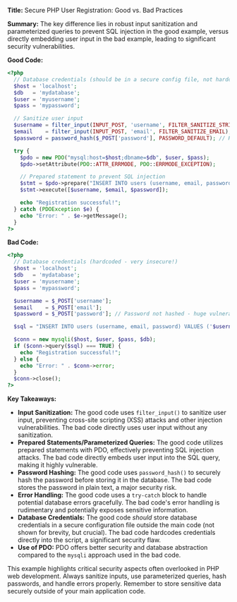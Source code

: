 **Title:** Secure PHP User Registration: Good vs. Bad Practices

**Summary:**  The key difference lies in robust input sanitization and parameterized queries to prevent SQL injection in the good example, versus directly embedding user input in the bad example, leading to significant security vulnerabilities.

**Good Code:**

```php
<?php
  // Database credentials (should be in a secure config file, not hardcoded!)
  $host = 'localhost';
  $db   = 'mydatabase';
  $user = 'myusername';
  $pass = 'mypassword';

  // Sanitize user input
  $username = filter_input(INPUT_POST, 'username', FILTER_SANITIZE_STRING);
  $email    = filter_input(INPUT_POST, 'email', FILTER_SANITIZE_EMAIL);
  $password = password_hash($_POST['password'], PASSWORD_DEFAULT); // Hash the password!

  try {
    $pdo = new PDO("mysql:host=$host;dbname=$db", $user, $pass);
    $pdo->setAttribute(PDO::ATTR_ERRMODE, PDO::ERRMODE_EXCEPTION);

    // Prepared statement to prevent SQL injection
    $stmt = $pdo->prepare("INSERT INTO users (username, email, password) VALUES (?, ?, ?)");
    $stmt->execute([$username, $email, $password]);

    echo "Registration successful!";
  } catch (PDOException $e) {
    echo "Error: " . $e->getMessage();
  }
?>
```

**Bad Code:**

```php
<?php
  // Database credentials (hardcoded - very insecure!)
  $host = 'localhost';
  $db   = 'mydatabase';
  $user = 'myusername';
  $pass = 'mypassword';

  $username = $_POST['username'];
  $email    = $_POST['email'];
  $password = $_POST['password']; // Password not hashed - huge vulnerability!

  $sql = "INSERT INTO users (username, email, password) VALUES ('$username', '$email', '$password')";

  $conn = new mysqli($host, $user, $pass, $db);
  if ($conn->query($sql) === TRUE) {
    echo "Registration successful!";
  } else {
    echo "Error: " . $conn->error;
  }
  $conn->close();
?>
```


**Key Takeaways:**

* **Input Sanitization:** The good code uses `filter_input()` to sanitize user input, preventing cross-site scripting (XSS) attacks and other injection vulnerabilities. The bad code directly uses user input without any sanitization.
* **Prepared Statements/Parameterized Queries:** The good code utilizes prepared statements with PDO, effectively preventing SQL injection attacks. The bad code directly embeds user input into the SQL query, making it highly vulnerable.
* **Password Hashing:** The good code uses `password_hash()` to securely hash the password before storing it in the database.  The bad code stores the password in plain text, a major security risk.
* **Error Handling:** The good code uses a `try-catch` block to handle potential database errors gracefully. The bad code's error handling is rudimentary and potentially exposes sensitive information.
* **Database Credentials:** The good code *should* store database credentials in a secure configuration file outside the main code (not shown for brevity, but crucial). The bad code hardcodes credentials directly into the script, a significant security flaw.
* **Use of PDO:** PDO offers better security and database abstraction compared to the `mysqli` approach used in the bad code.


This example highlights critical security aspects often overlooked in PHP web development.  Always sanitize inputs, use parameterized queries, hash passwords, and handle errors properly.  Remember to store sensitive data securely outside of your main application code.

